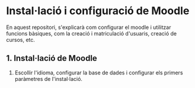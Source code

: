 # Instal·lació i configuració de Moodle

En aquest repositori, s'explicarà com configurar el moodle i utilitzar funcions bàsiques, com la creació i matriculació d'usuaris, creació de cursos, etc.

## 1. Instal·lació de Moodle

1. Escollir l'idioma, configurar la base de dades i configurar els primers paràmetres de l'instal·lació.
